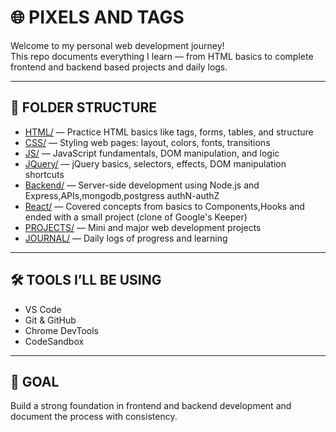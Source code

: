 # 🌐 PIXELS AND TAGS

Welcome to my personal web development journey!  
This repo documents everything I learn — from HTML basics to complete frontend and backend based projects and daily logs.

---

## 📁 FOLDER STRUCTURE

- [HTML/](https://github.com/RohankumarReddy/pixels-and-tags/tree/main/1%29HTML) — Practice HTML basics like tags, forms, tables, and structure  
- [CSS/](https://github.com/RohankumarReddy/pixels-and-tags/tree/main/2%29CSS) — Styling web pages: layout, colors, fonts, transitions  
- [JS/](https://github.com/RohankumarReddy/pixels-and-tags/tree/main/3%29JS) — JavaScript fundamentals, DOM manipulation, and logic  
- [JQuery/](https://github.com/RohankumarReddy/pixels-and-tags/tree/main/5%29JQuery) — jQuery basics, selectors, effects, DOM manipulation shortcuts  
- [Backend/](https://github.com/RohankumarReddy/pixels-and-tags/tree/main/05-backend) — Server-side development using Node.js and Express,APIs,mongodb,postgress authN-authZ
- [React/](https://github.com/RohankumarReddy/pixels-and-tags/tree/main/06-react) — Covered concepts from basics to Components,Hooks and ended with a small project (clone 			of Google's Keeper)
- [PROJECTS/](https://github.com/RohankumarReddy/pixels-and-tags/tree/main/4%29PROJECTS) — Mini and major web development projects  
- [JOURNAL/](https://github.com/RohankumarReddy/pixels-and-tags/tree/main/JOURNAL) — Daily logs of progress and learning  


---

## 🛠️ TOOLS I’LL BE USING

- VS Code  
- Git & GitHub  
- Chrome DevTools  
- CodeSandbox
   

---

## 🎯 GOAL

Build a strong foundation in frontend and backend development and document the process with consistency.
